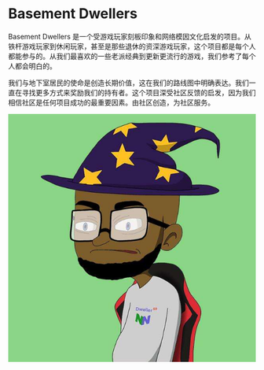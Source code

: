 # Basement Dwellers

Basement Dwellers 是一个受游戏玩家刻板印象和网络模因文化启发的项目。从铁杆游戏玩家到休闲玩家，甚至是那些退休的资深游戏玩家，这个项目都是每个人都能参与的。从我们最喜欢的一些老派经典到更新更流行的游戏，我们参考了每个人都会明白的。

我们与地下室居民的使命是创造长期价值，这在我们的路线图中明确表达。我们一直在寻找更多方式来奖励我们的持有者。这个项目深受社区反馈的启发，因为我们相信社区是任何项目成功的最重要因素。由社区创造，为社区服务。

![nft](unnamed.jpg)

